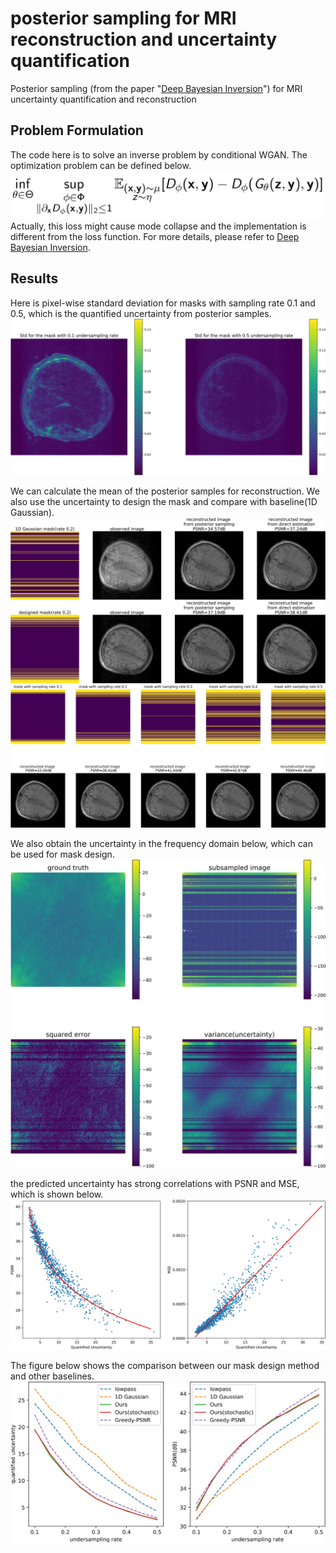 # posterior sampling for MRI reconstruction and uncertainty quantification
Posterior sampling (from the paper "[Deep Bayesian Inversion](https://arxiv.org/abs/1811.05910)") for MRI uncertainty quantification and reconstruction

## Problem Formulation
The code here is to solve an inverse problem by conditional WGAN. The optimization problem can be defined below.
![formula](figures/formula.png)
Actually, this loss might cause mode collapse and the implementation is different from the loss function. For more details, please refer to [Deep Bayesian Inversion](https://arxiv.org/abs/1811.05910).

## Results
Here is pixel-wise standard deviation for masks with sampling rate 0.1 and 0.5, which is the quantified uncertainty from posterior samples.
![pixel-wise standard deviation for masks with sampling rate 0.1 and 0.5](figures/std.jpg)

We can calculate the mean of the posterior samples for reconstruction. We also use the uncertainty to design the mask and compare with baseline(1D Gaussian).
![compare designed mask and 1D Gaussian](figures/mask_and_recon.jpg)
![recon](figures/reconstruction.jpg)

We also obtain the uncertainty in the frequency domain below, which can be used for mask design.
![frequency domain](figures/freq_1d_gaussian.jpg)

the predicted uncertainty has strong correlations with PSNR and MSE, which is shown below.
![correlation between PSNR/MSE and uncertainty](figures/psnr_vs_uncer2.jpg)

The figure below shows the comparison between our mask design method and other baselines.
![compare with baselines](figures/compare_uncer_psnr.jpg)


